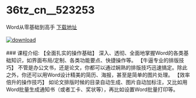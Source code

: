 # 36tz_cn__523253
Word从零基础到高手
[下载地址](http://www.36tz.cn/article/523253 "下载地址")
<br/></br>[![download](http://36tz.cn/muke_img/2018_08_2-6-300x182.png "下载地址")](http://www.36tz.cn/article/523253 "下载地址")
<br/></br>### 课程介绍:
【全面扎实的操作基础】
深入、透彻、全面地掌握Word的各类基础知识，如界面布局/定制、各类功能要点、快捷操作等。
【牛逼专业的排版技巧】
不管是办公文书，还是论文，你都可以通过娴熟的排版技巧迅速搞定。除此之外，你还可以用Word设计精美的简历、海报，甚至是简单的图片处理。
【效率倍升的操作技巧】
如论文排版时候的目录自动生成、图片自动加标注，又比如用Word批量生成通知书（或者工卡、奖状等），再比如设置Word批量打印等。


